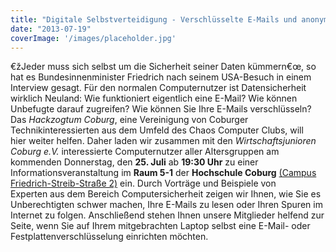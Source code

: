 ```yaml
---
title: "Digitale Selbstverteidigung - Verschlüsselte E-Mails und anonymes Surfen"
date: "2013-07-19"
coverImage: '/images/placeholder.jpg'
---
```


€žJeder muss sich selbst um die Sicherheit seiner Daten kümmern€œ, so hat es Bundesinnenminister Friedrich nach seinem USA-Besuch in einem Interview gesagt. Für den normalen Computernutzer ist Datensicherheit wirklich Neuland: Wie funktioniert eigentlich eine E-Mail? Wie können Unbefugte darauf zugreifen? Wie können Sie Ihre E-Mails verschlüsseln? Das _Hackzogtum Coburg_, eine Vereinigung von Coburger Technikinteressierten aus dem Umfeld des Chaos Computer Clubs, will hier weiter helfen. Daher laden wir zusammen mit den _Wirtschaftsjunioren Coburg e.V._ interessierte Computernutzer aller Altersgruppen am kommenden Donnerstag, den **25\. Juli** ab **19:30 Uhr** zu einer Informationsveranstaltung im **Raum 5-1** der **Hochschule Coburg** [(Campus Friedrich-Streib-Straße 2)](https://maps.google.de/maps?q=Friedrich-Streib-Stra%C3%9Fe+2,+Coburg&hl=de&ie=UTF8&ll=50.264807,10.950885&spn=0.002856,0.004823&sll=48.917413,11.407993&sspn=6.014634,9.876709&t=h&hnear=Friedrich-Streib-Stra%C3%9Fe+2,+96450+Coburg&z=18) ein. Durch Vorträge und Beispiele von Experten aus dem Bereich Computersicherheit zeigen wir Ihnen, wie Sie es Unberechtigten schwer machen, Ihre E-Mails zu lesen oder Ihren Spuren im Internet zu folgen. Anschließend stehen Ihnen unsere Mitglieder helfend zur Seite, wenn Sie auf Ihrem mitgebrachten Laptop selbst eine E-Mail- oder Festplattenverschlüsselung einrichten möchten.
